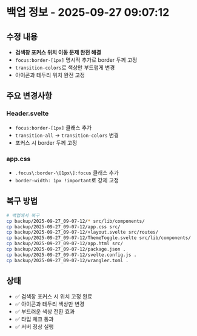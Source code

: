 # 백업 정보 - 2025-09-27 09:07:12

## 수정 내용
- **검색창 포커스 위치 이동 문제 완전 해결**
- `focus:border-[1px]` 명시적 추가로 border 두께 고정
- `transition-colors`로 색상만 부드럽게 변경
- 아이콘과 테두리 위치 완전 고정

## 주요 변경사항

### Header.svelte
- `focus:border-[1px]` 클래스 추가
- `transition-all` → `transition-colors` 변경
- 포커스 시 border 두께 고정

### app.css
- `.focus\:border-\[1px\]:focus` 클래스 추가
- `border-width: 1px !important`로 강제 고정

## 복구 방법
```bash
# 백업에서 복구
cp backup/2025-09-27_09-07-12/* src/lib/components/
cp backup/2025-09-27_09-07-12/app.css src/
cp backup/2025-09-27_09-07-12/+layout.svelte src/routes/
cp backup/2025-09-27_09-07-12/ThemeToggle.svelte src/lib/components/
cp backup/2025-09-27_09-07-12/app.html src/
cp backup/2025-09-27_09-07-12/package.json .
cp backup/2025-09-27_09-07-12/svelte.config.js .
cp backup/2025-09-27_09-07-12/wrangler.toml .
```

## 상태
- ✅ 검색창 포커스 시 위치 고정 완료
- ✅ 아이콘과 테두리 색상만 변경
- ✅ 부드러운 색상 전환 효과
- ✅ 타입 체크 통과
- ✅ 서버 정상 실행

















